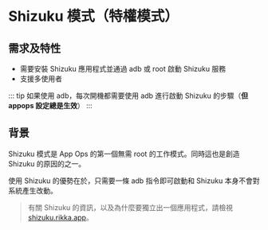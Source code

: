 # Shizuku 模式（特權模式）

## 需求及特性

* 需要安裝 Shizuku 應用程式並通過 adb 或 root 啟動 Shizuku 服務
* 支援多使用者

::: tip
如果使用 adb，每次開機都需要使用 adb 進行啟動 Shizuku 的步驟（**但 appops 設定總是生效**）
:::

## 背景

Shizuku 模式是 App Ops 的第一個無需 root 的工作模式。同時這也是創造 Shizuku 的原因的之一。

使用 Shizuku 的優勢在於，只需要一條 adb 指令即可啟動和 Shizuku 本身不會對系統產生改動。

> 有關 Shizuku 的資訊，以及為什麼要獨立出一個應用程式，請檢視 [shizuku.rikka.app](https://shizuku.rikka.app/zh-hant)。